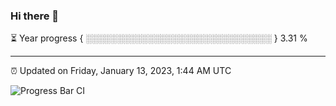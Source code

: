 ### Hi there 👋

⏳ Year progress { ░░░░░░░░░░░░░░░░░░░░░░░░░░░░░░ } 3.31 %

---

⏰ Updated on Friday, January 13, 2023, 1:44 AM UTC

![Progress Bar CI](https://github.com/arthurbuhl/arthurbuhl/workflows/Progress%20Bar%20CI/badge.svg)
